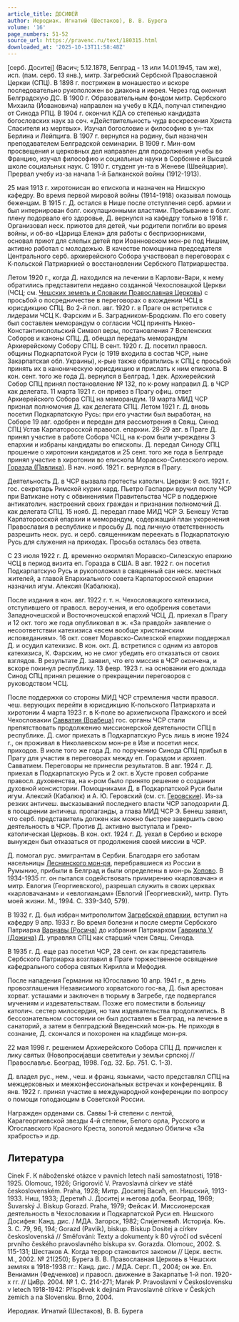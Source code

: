 ```yaml
---
article_title: ДОСИФЕЙ
author: Иеродиак. Игнатий (Шестаков), В. В. Бурега
volume: '16'
page_numbers: 51-52
source_url: https://pravenc.ru/text/180315.html
downloaded_at: '2025-10-13T11:58:48Z'
---
```


[серб. Доситеj] (Васич; 5.12.1878, Белград - 13 или 14.01.1945, там же), исп. (пам. серб. 13 янв.), митр. Загребский Сербской Православной Церкви (СПЦ). В 1898 г. пострижен в монашество и вскоре последовательно рукоположен во диакона и иерея. Через год окончил Белградскую ДС. В 1900 г. Образовательным фондом митр. Сербского Михаила (Йовановича) направлен на учебу в КДА, получал стипендию от Синода РПЦ. В 1904 г. окончил КДА со степенью кандидата богословских наук за соч. «Действительность чуда воскресения Христа Спасителя из мертвых». Изучал богословие и философию в ун-тах Берлина и Лейпцига. В 1907 г. вернулся на родину, был назначен преподавателем Белградской семинарии. В 1909 г. Мин-вом просвещения и церковных дел направлен для продолжения учебы во Францию, изучал философию и социальные науки в Сорбонне и Высшей школе социальных наук. С 1910 г. студент ун-та в Женеве (Швейцария). Прервал учебу из-за начала 1-й Балканской войны (1912-1913).

25 мая 1913 г. хиротонисан во епископа и назначен на Нишскую кафедру. Во время первой мировой войны (1914-1918) оказывал помощь беженцам. В 1915 г. Д. остался в Нише после отступления серб. армии и был интернирован болг. оккупационными властями. Пребывание в болг. плену подорвало его здоровье, Д. вернулся на кафедру только в 1918 г. Организовал неск. приютов для детей, чьи родители погибли во время войны, и об-во «Царица Елена» для работы с беспризорниками, основал приют для слепых детей при Иоанновском мон-ре под Нишем, активно работал с молодежью. В качестве помощника председателя Центрального серб. архиерейского Собора участвовал в переговорах с К-польской Патриархией о восстановлении Сербского Патриаршества.

Летом 1920 г., когда Д. находился на лечении в Карлови-Вари, к нему обратились представители недавно созданной Чехословацкой Церкви (ЧСЦ; см. [Чешских земель и Словакии Православная Церковь](<https://pravenc.ru/text/Чешских земель и Словакии Православная Церковь.html>)) с просьбой о посредничестве в переговорах о вхождении ЧСЦ в юрисдикцию СПЦ. Во 2-й пол. авг. 1920 г. в Праге он встретился с лидерами ЧСЦ К. Фарским и Б. Заградником-Бродским. По его совету был составлен меморандум о согласии ЧСЦ принять Никео-Константинопольский Символ веры, постановления 7 Вселенских Соборов и каноны СПЦ. Д. обещал передать меморандум Архиерейскому Собору СПЦ. В сент. 1920 г. Д. посетил правосл. общины Подкарпатской Руси (с 1919 входила в состав ЧСР, ныне Закарпатская обл. Украины), к-рые также обратились к СПЦ с просьбой принять их в каноническую юрисдикцию и прислать к ним епископа. В кон. сент. того же года Д. вернулся в Белград. 1 дек. Архиерейский Собор СПЦ принял постановление № 132, по к-рому направил Д. в ЧСР как делегата. 11 марта 1921 г. он привез в Прагу офиц. ответ Архиерейского Собора СПЦ на меморандум. 19 марта МИД ЧСР признал полномочия Д. как делегата СПЦ. Летом 1921 г. Д. вновь посетил Подкарпатскую Русь: при его участии был выработан, на Соборе 19 авг. одобрен и передан для рассмотрения в Свящ. Синод СПЦ Устав Карпаторосской правосл. епархии. 28-29 авг. в Праге Д. принял участие в работе Собора ЧСЦ, на к-ром были учреждены 3 епархии и избраны кандидаты во епископы. Д. передал Синоду СПЦ прошение о хиротонии кандидатов и 25 сент. того же года в Белграде принял участие в хиротонии во епископа Моравско-Силезского иером. [Горазда (Павлика)](<https://pravenc.ru/text/Горазда (Павлика).html>). В нач. нояб. 1921 г. вернулся в Прагу.

Деятельность Д. в ЧСР вызвала протесты католич. Церкви: 9 окт. 1921 г. гос. секретарь Римской курии кард. Пьетро Гаспарри вручил послу ЧСР при Ватикане ноту с обвинениями Правительства ЧСР в поддержке антикатолич. настроений своих граждан и признании полномочий Д. как делегата СПЦ. 15 нояб. Д. передал главе МИД ЧСР Э. Бенешу Устав Карпаторосской епархии и меморандум, содержащий план укоренения Православия в республике и просьбу Д. под личную ответственность разрешить неск. рус. и серб. священникам переехать в Подкарпатскую Русь для служения на приходах. Просьба осталась без ответа.

С 23 июля 1922 г. Д. временно окормлял Моравско-Силезскую епархию ЧСЦ в период визита еп. Горазда в США. В авг. 1922 г. он посетил Подкарпатскую Русь и рукоположил в священный сан неск. местных жителей, а главой Епархиального совета Карпаторосской епархии назначил игум. Алексия (Кабалюка).

После издания в кон. авг. 1922 г. т. н. Чехословацкого катехизиса, отступившего от правосл. вероучения, и его одобрения советами Западночешской и Восточночешской епархий ЧСЦ, Д. приехал в Прагу и 12 окт. того же года опубликовал в ж. «За правдой» заявление о несоответствии катехизиса «всем вообще христианским исповеданиям». 16 окт. совет Моравско-Силезской епархии поддержал Д. и осудил катехизис. В кон. окт. Д. встретился с одним из авторов катехизиса, К. Фарским, но не смог убедить его отказаться от своих взглядов. В результате Д. заявил, что его миссия в ЧСР окончена, и вскоре покинул республику. 13 февр. 1923 г. на основании его доклада Синод СПЦ принял решение о прекращении переговоров с руководством ЧСЦ.

После поддержки со стороны МИД ЧСР стремления части правосл. чеш. верующих перейти в юрисдикцию К-польского Патриархата и хиротонии 4 марта 1923 г. в К-поле во архиепископа Пражского и всей Чехословакии [Савватия (Врабеца)](<https://pravenc.ru/text/Савватия (Врабеца).html>) гос. органы ЧСР стали препятствовать продолжению миссионерской деятельности СПЦ в республике. Д. смог приехать в Подкарпатскую Русь лишь в июне 1924 г., он проживал в Николаевском мон-ре в Изе и посетил неск. приходов. В июле того же года Д. по поручению Синода СПЦ прибыл в Прагу для участия в переговорах между еп. Гораздом и архиеп. Савватием. Переговоры не принесли результатов. В авг. 1924 г. Д. приехал в Подкарпатскую Русь и 2 окт. в Хусте провел собрание правосл. духовенства, на к-ром было принято решение о создании духовной консистории. Помощниками Д. в Подкарпатской Руси были игум. Алексий (Кабалюк) и А. Ю. Геровский (см. ст. [Геровские](https://pravenc.ru/text/Геровские.html)). Из-за резких античеш. высказываний последнего власти ЧСР заподозрили Д. в поощрении античеш. пропаганды, а глава МИД ЧСР Э. Бенеш заявил, что серб. представитель должен как можно быстрее завершить свою деятельность в ЧСР. Против Д. активно выступала и Греко-католическая Церковь. В кон. окт. 1924 г. Д. уехал в Сербию и вскоре вынужден был отказаться от продолжения своей миссии в ЧСР.

Д. помогал рус. эмигрантам в Сербии. Благодаря его заботам насельницы [Леснинского мон-ря](<https://pravenc.ru/text/Леснинского мон-ря.html>), перебравшиеся из России в Румынию, прибыли в Белград и были определены в мон-рь [Хопово](https://pravenc.ru/text/Хопово.html). В 1934-1935 гг. он пытался содействовать примирению «карловачан» и митр. Евлогия (Георгиевского), разрешал служить в своих церквах «карловачанам» и «евлогианцам» (Евлогий (Георгиевский), митр. Путь моей жизни. М., 1994. С. 339-340, 579).

В 1932 г. Д. был избран митрополитом [Загребской епархии](<https://pravenc.ru/text/Загребской епархии.html>), вступил на кафедру 9 апр. 1933 г. Во время болезни и после смерти Сербского Патриарха [Варнавы (Росича)](<https://pravenc.ru/text/Варнавы (Росича).html>) до избрания Патриархом [Гавриила V (Дожича)](<https://pravenc.ru/text/Гавриила V (Дожича).html>) Д. управлял СПЦ как старший член Свящ. Синода.

В 1935 г. Д. еще раз посетил ЧСР, 28 сент. он как представитель Сербского Патриарха возглавил в Праге торжественное освящение кафедрального собора святых Кирилла и Мефодия.

После нападения Германии на Югославию 10 апр. 1941 г., в день провозглашения Независимого хорватского гос-ва, Д. был арестован хорват. усташами и заключен в тюрьму в Загребе, где подвергался мучениям и издевательствам. Позже его поместили в больницу католич. сестер милосердия, но там издевательства продолжились. В бессознательном состоянии он был доставлен в Белград, на лечение в санаторий, а затем в белградский Введенский мон-рь. Не приходя в сознание, Д. скончался и похоронен на кладбище мон-ря.

22 мая 1998 г. решением Архиерейского Собора СПЦ Д. причислен к лику святых (Новопросиjавши светитељи у земљи српскоj // Православље. Београд, 1998. Год. 32. Бр. 751. С. 1-3).

Д. владел рус., нем., чеш. и франц. языками, часто представлял СПЦ на межцерковных и межконфессиональных встречах и конференциях. В янв. 1922 г. принял участие в международной конференции по вопросу о помощи голодающим в Советской России.

Награжден орденами св. Саввы 1-й степени с лентой, Карагеоргиевской звезды 4-й степени, Белого орла, Русского и Югославского Красного Креста, золотой медалью Обилича «За храбрость» и др.

## Литература

Cinek F. K náboženské otázce v pavnich letech naši samostatnosti, 1918-1925. Olomouc, 1926; Grigorovič V. Pravoslavná církev ve státĕ československém. Praha, 1928; Митр. Доситеj Васић, еп. Нишский, 1913-1933. Ниш, 1933; Деретић J. Доситеj и његова доба. Београд, 1969; Šuvarský J. Biskup Gorazd. Praha, 1979; Фейсак И. Миссионерская деятельность в Чехословакии и Подкарпатской Руси еп. Нишского Досифея: Канд. дис. / МДА. Загорск, 1982; Слиjепчевић. Историjа. Књ. 3. С. 79, 96, 194; Gorazd (Pavlík), biskup. Biskup Dositej a církev československá // Smĕřováni: Texty a dokumenty k 80 výročí od svĕcení prvního českého pravoslavného biskupa sv. Gorazda. Olomouc, 2002. S. 115-131; Шестаков А. Когда террор становится законом // Церк. вестн. М., 2002. № 21(250); Бурега В. В. Православная Церковь в Чешских землях в 1918-1938 гг.: Канд. дис. / МДА. Серг. П., 2004; он же. Еп. Вениамин (Федченков) и правосл. движение в Закарпатье 1-й пол. 1920-х гг. // ЦиВр. 2004. № 1. С. 214-271; Marek P. Pravoslavní v Československu v letech 1918-1942: Příspĕvek k dejinám Pravoslavné církve v Českých zemích a na Slovensku. Brno, 2004.

Иеродиак. Игнатий (Шестаков), В. В. Бурега
